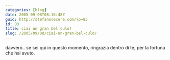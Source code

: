 ```yaml
---
categories: [blog]
date: 2005-09-08T08:16:48Z
guid: http://stefanocecere.com/?p=83
id: 83
title: ciai un gran bel culo!
slug: /2005/09/08/ciai-un-gran-bel-culo/
---
```


davvero.. se sei qui in questo momento, ringrazia dentro di te, per la fortuna che hai avuto.